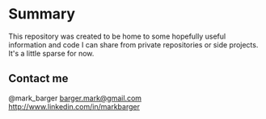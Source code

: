 Summary
=======

This repository was created to be home to some hopefully useful information and code I can share from private repositories or side projects. It's a little sparse for now.

Contact me
----------
@mark_barger
barger.mark@gmail.com
http://www.linkedin.com/in/markbarger
